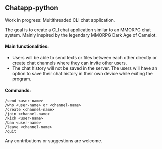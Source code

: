 ## Chatapp-python
Work in progress: Multithreaded CLI chat application.

The goal is to create a CLI chat application similar to an MMORPG chat system. Mainly inspired by the legendary MMORPG Dark Age of Camelot.

#### Main functionalities:
- Users will be able to send texts or files between each other directly or create chat channels where they can invite other users.
- The chat history will not be saved in the server. The users will have an option to save their chat history in their own device while exiting the program.

#### Commands:
```
/send <user-name>
/who <user-name> or <channel-name>
/create <channel-name>
/join <channel-name>
/kick <user-name>
/ban <user-name>
/leave <channel-name>
/quit
```

Any contributions or suggestions are welcome.
